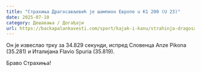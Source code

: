```yaml
---
title: "Страхиња Драгосављевић је шампион Европе u K1 200 (U 23)"
date: 2025-07-10
category: Дешавања / Догађаји
url: https://backapalankavesti.com/sport/kajak-i-kanu/strahinja-dragosavljevic-je-samion-evrope-u-k1-200-u-23/
---
```


Он је извеслао трку за 34.829 секунди, испред Словенца Anze Pikona (35.281) и Италијана Flavio Spuria (35.819).

Браво Страхиња!
